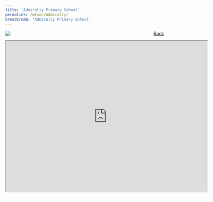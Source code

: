 ```yaml
---
title: 'Admiralty Primary School'
permalink: /mlmoe/Admiralty/
breadcrumb: 'Admiralty Primary School'
---
```

<!-- Global site tag (gtag.js) - Google Ads: 726049306 -->
<script async src="https://www.googletagmanager.com/gtag/js?id=AW-726049306"></script>
<script>
  window.dataLayer = window.dataLayer || [];
  function gtag(){dataLayer.push(arguments);}
  gtag('js', new Date());

  gtag('config', 'AW-726049306');
</script>
<a href="/exhibits/Pameran- Bahasa- Melayu-Malay-Language-Exhibitions-d/Schools/" style="float:right;">Back</a>
 <img src="/images/MTLS2021-Admiralty_ML_Final.jpg"> <br/>
 
 <div class="video-container">
 <iframe src="https://drive.google.com/file/d/1y25fSU9YtRjKvUGklxtXnES1hbhUZ7g3/preview" width="640" height="480" allow="autoplay"></iframe>
 </div>

<div class="btntop"><a href="#top" style="text-decoration:none;"><span style="color:white"><b>Top</b></span></a></div>

